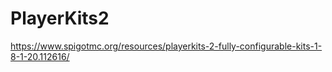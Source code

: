 # PlayerKits2
https://www.spigotmc.org/resources/playerkits-2-fully-configurable-kits-1-8-1-20.112616/
 
